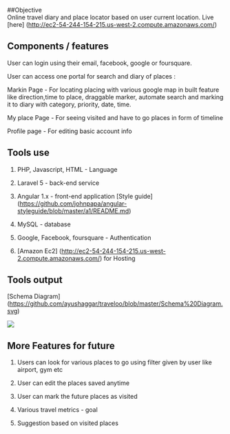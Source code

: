 ##Objective				
Online travel diary and place locator based on user current location. Live [here] (http://ec2-54-244-154-215.us-west-2.compute.amazonaws.com/)

## Components / features		

User can login using their email, facebook, google or foursquare.


User can access one portal for search and diary of places	:


Markin Page - For locating placing with various google map in built feature like direction,time to place, draggable marker, automate search and marking it to diary with category, priority, date, time.

My place Page - For seeing visited and have to go places in form of timeline

Profile page - For editing basic account info

## Tools use 

1) PHP, Javascript, HTML - Language

2) Laravel 5 - back-end service

3) Angular 1.x - front-end application [Style guide] (https://github.com/johnpapa/angular-styleguide/blob/master/a1/README.md) 

4) MySQL - database

5) Google, Facebook, foursquare - Authentication

6) [Amazon Ec2] (http://ec2-54-244-154-215.us-west-2.compute.amazonaws.com/) for Hosting

## Tools output
[Schema Diagram] (https://github.com/ayushaggar/traveloo/blob/master/Schema%20Diagram.svg)

<a href="https://codeclimate.com/repos/58186c52fac44e37ac004058/feed">
<img src="https://codeclimate.com/repos/58186c52fac44e37ac004058/badges/e7a5d2bb2f1f9a3fe444/gpa.svg" />
</a>

## More Features for future

1) Users can look for various places to go using filter given by user like airport, gym etc

2) User can edit the places saved anytime

3) User can mark the future places as visited

4) Various travel metrics - goal

5) Suggestion based on visited places 
